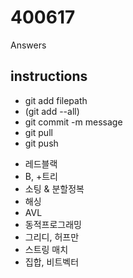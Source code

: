 # 400617
Answers

## instructions
* git add	filepath 
* (git add --all)
* git commit -m message
* git pull
* git push

- 레드블랙
- B, +트리
- 소팅 & 분할정복 
- 해싱
- AVL
- 동적프로그래밍
- 그리디, 허프만
- 스트링 매치
- 집합, 비트벡터
